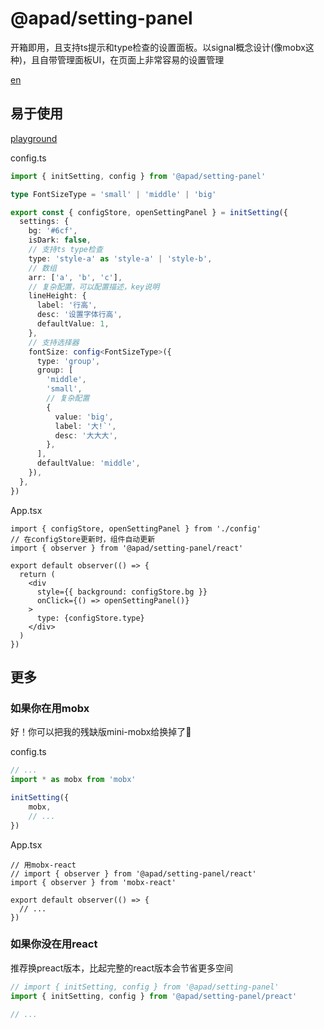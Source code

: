 # @apad/setting-panel
开箱即用，且支持ts提示和type检查的设置面板。以signal概念设计(像mobx这种)，且自带管理面板UI，在页面上非常容易的设置管理

[en](./readme.md)

## 易于使用
[playground](https://playcode.io/1680353)

config.ts
```ts
import { initSetting, config } from '@apad/setting-panel'

type FontSizeType = 'small' | 'middle' | 'big'

export const { configStore, openSettingPanel } = initSetting({
  settings: {
    bg: '#6cf',
    isDark: false,
    // 支持ts type检查
    type: 'style-a' as 'style-a' | 'style-b',
    // 数组
    arr: ['a', 'b', 'c'],
    // 复杂配置，可以配置描述，key说明
    lineHeight: {
      label: '行高',
      desc: '设置字体行高',
      defaultValue: 1,
    },
    // 支持选择器
    fontSize: config<FontSizeType>({
      type: 'group',
      group: [
        'middle',
        'small',
        // 复杂配置
        {
          value: 'big',
          label: '大!`',
          desc: '大大大',
        },
      ],
      defaultValue: 'middle',
    }),
  },
})
```
App.tsx
```tsx
import { configStore, openSettingPanel } from './config'
// 在configStore更新时，组件自动更新
import { observer } from '@apad/setting-panel/react'

export default observer(() => {
  return (
    <div
      style={{ background: configStore.bg }}
      onClick={() => openSettingPanel()}
    >
      type: {configStore.type}
    </div>
  )
})
```

## 更多
### 如果你在用mobx
好！你可以把我的残缺版mini-mobx给换掉了🤣

config.ts
```ts
// ...
import * as mobx from 'mobx'

initSetting({
    mobx,
    // ...
})
```
App.tsx
```tsx
// 用mobx-react
// import { observer } from '@apad/setting-panel/react'
import { observer } from 'mobx-react'

export default observer(() => {
  // ...
})
```
### 如果你没在用react
推荐换preact版本，比起完整的react版本会节省更多空间
```ts
// import { initSetting, config } from '@apad/setting-panel'
import { initSetting, config } from '@apad/setting-panel/preact'

// ...
```